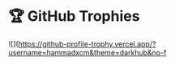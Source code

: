 # 🏆 GitHub Trophies
![](https://github-profile-trophy.vercel.app/?username=hammadxcm&theme=darkhub&no-f